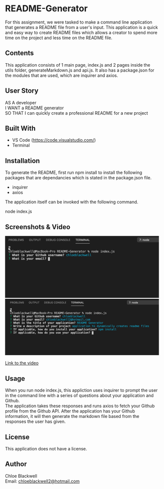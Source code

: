 # README-Generator

For this assignment, we were tasked to make a command line application that generates a README file from a user's input. This application is a quick and easy way to create README files which allows a creator to spend more time on the project and less time on the README file.

## Contents

This application consists of 1 main page, index.js and 2 pages inside the utils folder, generateMarkdown.js and api.js. It also has a package.json for the modules that are used, which are inquirer and axios.

## User Story

AS A developer <br>
I WANT a README generator <br>
SO THAT I can quickly create a professional README for a new project

## Built With

- VS Code (https://code.visualstudio.com/)
- Terminal

## Installation

To generate the README, first run npm install to install the following packages that are dependancies which is stated in the package.json file.

- inquirer
- axios

The application itself can be invoked with the following command.

node index.js

## Screenshots & Video

<img src="./images/Start.png">
<img src="./images/Middle.png">

<a href="https://drive.google.com/file/d/1wzIf7eMOTEoNt-GCWrCBAgYzAuuDvpxT/view?usp=sharing">Link to the video</a>

## Usage

When you run node index.js, this appliction uses inquirer to prompt the user in the command line with a series of questions about your application and Github. <br>
The application takes these responses and runs axios to fetch your Github profile from the Github API. After the application has your Github information, it will then generate the markdown file based from the responses the user has given.

## License

This application does not have a license. 

## Author

Chloe Blackwell<br>
Email: chloeblackwell2@hotmail.com
